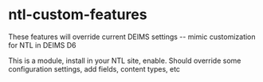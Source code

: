 ntl-custom-features
===================

These features will override current DEIMS settings -- mimic customization for NTL in DEIMS D6

This is a module, install in your NTL site, enable.  Should override some configuration settings, add fields, content types, etc 
